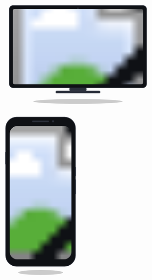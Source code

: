 
<a href="https://zheleznyak-cat.github.io/site_HorseClub_portfolio/" target="_blank" rel="noreferrer noopener" style="text-decoration:none;">
  <div style="display:flex; align-items:flex-start; gap:24px; flex-wrap:wrap;">
    <svg viewBox="0 0 900 620" width="760" style="max-width:100%; height:auto; display:block;">
      <ellipse cx="450" cy="600" rx="260" ry="14" fill="rgba(0,0,0,0.20)"/>
      <rect x="50" y="40" width="800" height="480" rx="22" fill="#0f1115" stroke="#1a1f2b" stroke-width="2"/>
      <circle cx="450" cy="56" r="4" fill="#2b2f3a"/>
      <defs>
        <clipPath id="deskScreen">
          <rect x="70" y="60" width="760" height="440" rx="12"/>
        </clipPath>
      </defs>
      <g clip-path="url(#deskScreen)">
        <image href="screenshots/desktop.png" x="70" y="60" width="760" height="440" preserveAspectRatio="xMidYMid slice"/>
      </g>
      <rect x="400" y="520" width="100" height="18" rx="6" fill="#2a2f3a"/>
      <rect x="320" y="538" width="260" height="14" rx="7" fill="#2a2f3a"/>
    </svg>
    <svg viewBox="0 0 320 660" width="260" style="max-width:100%; height:auto; display:block;">
      <ellipse cx="160" cy="645" rx="90" ry="10" fill="rgba(0,0,0,0.20)"/>
      <rect x="20" y="20" width="280" height="600" rx="44" fill="#0f1115" stroke="#1a1f2b" stroke-width="2"/>
      <defs>
        <clipPath id="phoneScreen">
          <rect x="36" y="56" width="248" height="536" rx="30"/>
        </clipPath>
      </defs>
      <rect x="126" y="34" width="68" height="6" rx="3" fill="#2b2f3a"/>
      <circle cx="210" cy="37" r="4" fill="#2b2f3a"/>
      <g clip-path="url(#phoneScreen)">
        <image href="screenshots/mobile.png" x="36" y="56" width="248" height="536" preserveAspectRatio="xMidYMid slice"/>
      </g>
      <rect x="18" y="160" width="4" height="50" rx="2" fill="#1f2531"/>
      <rect x="298" y="220" width="4" height="38" rx="2" fill="#1f2531"/>
      <rect x="298" y="270" width="4" height="60" rx="2" fill="#1f2531"/>
    </svg>
  </div>
</a>
